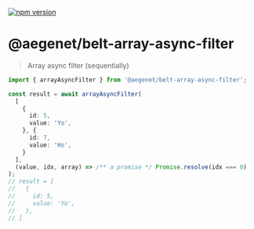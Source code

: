 [![npm version](https://img.shields.io/npm/v/@aegenet/belt-array-async-filter.svg)](https://www.npmjs.com/package/@aegenet/belt-array-async-filter)
<br>

# @aegenet/belt-array-async-filter

> Array async filter (sequentially)

```typescript
import { arrayAsyncFilter } from '@aegenet/belt-array-async-filter';

const result = await arrayAsyncFilter(
  [
    {
      id: 5,
      value: 'Yo',
    }, {
      id: 7,
      value: 'Ho',
    }
  ],
  (value, idx, array) => /** a promise */ Promise.resolve(idx === 0)
);
// result = [
//   {
//     id: 5,
//     value: 'Yo',
//   },
// ]
```
